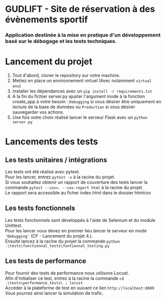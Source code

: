 # GUDLIFT - Site de réservation à des évènements sportif 
### Application destinée à la mise en pratique d'un développement basé sur le débogage et les tests techniques.

# Lancement du projet

1. Tout d'abord, cloner le repository sur votre machine.  
2. Mettez en place un environnement virtuel (Avec notamment `virtual env`)
3. Installer les dépendances avec un `pip install -r requirements.txt`
4. A la fin du fichier server.py ajuster l'argument mode à la fonction create_app à votre besoin : `Debugging` si vous désirer être uniquement en lecture de la base de données ou `Production` si vous désirer sauvegarder vos actions.
5. Une fois votre choix réalisé lancer le serveur Flask avec un `python server.py`

# Lancements des tests

## Les tests unitaires / intégrations

Les tests ont été réalisé avec pytest.  
Pour les lancer, entrez `pytest -v` à la racine du projet.  
Si vous souhaitez obtenir un rapport de couverture des tests lancer la commande `pytest --cov=. --cov-report html` à la racine du projet.  
Le rapport sera accessible au ficher index.html dans le dossier htmlcov
## Les tests fonctionnels

Les tests fonctionnels sont développés à l'aide de Selenium et du module Unittest.  
Pour les lancer vous devez en premier lieu lancer le serveur en mode `'Debugging'` (CF - Lancement du projet 4.).  
Ensuite lancez à la racine du projet la commande `python .\tests\functionnal_tests\funtionnal_testing.py`

## Les tests de performance

Pour fournir des tests de performance nous utilisons Locust.  
Afin d'initialiser ce test, entrez à la racine la commande `cd .\tests\performance_tests\ ; locust`  
Accéder à la plateforme de test en suivant ce lien `http://localhost:8089`  
Vous pourrez ainsi lancer la simulation de trafic.


